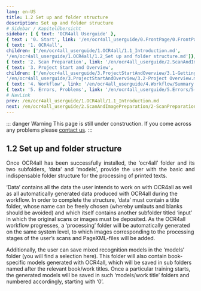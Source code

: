 ```yaml
---
lang: en-US
title: 1.2 Set up and folder structure
description: Set up and folder structure
# Sidebar / Kapitelübersicht
sidebar: [ { text: 'OCR4all Userguide' },
{ text : '0. Start', link: '/en/ocr4all_userguide/0.FrontPage/0.FrontPage.md' }, 
{ text: '1. OCR4all', 
children: ['/en/ocr4all_userguide/1.OCR4all/1.1_Introduction.md', 
'/en/ocr4all_userguide/1.OCR4all/1.2_Set up and folder structure.md']}, 
{ text: '2. Scan Preparation', link: '/en/ocr4all_userguide/2.ScanAndImagePreparation/2-ScanPreparation.md', }, 
{ text: '3. Project Start and Overview', 
children: ['/en/ocr4all_userguide/3.ProjectStartAndOverview/3.1-Getting started.md', 
'/en/ocr4all_userguide/3.ProjectStartAndOverview/3.2-Project Overview.md']}, 
{ text: '4. Workflow', link: '/en/ocr4all_userguide/4.Workflow/Summary.md', }, 
{ text: '5. Errors, Problems', link: '/en/ocr4all_userguide/5.Errors/5-Errors-Problems.md', }]
# NavLink
prev: /en/ocr4all_userguide/1.OCR4all/1.1_Introduction.md
next: /en/ocr4all_userguide/2.ScanAndImagePreparation/2-ScanPreparation.md
---
```

::: danger Warning
This page is still under construction.
If you come across any problems please [contact us](mailto:florian.langhanki@uni-wuerzburg.de).
:::
## 1.2	Set up and folder structure

<p style="text-align: justify">Once OCR4all has been successfully installed, the ‘ocr4all’ folder and its two subfolders, ‘data’ and ‘models’, provide the user with the basic and indispensable folder structure for the processing of printed texts.

‘Data’ contains all the data the user intends to work on with OCR4all as well as all automatically generated data produced with OCR4all during the workflow. In order to complete the structure, ‘data’ must contain a title folder, whose name can be freely chosen (whereby umlauts and blanks should be avoided) and which itself contains another subfolder titled ‘input’ in which the original scans or images must be deposited. As the OCR4all workflow progresses, a ‘processing’ folder will be automatically generated on the same system level, to which images corresponding to the processing stages of the user’s scans and PageXML-files will be added.

Additionally, the user can save mixed recognition models in the ‘models’ folder (you will find a selection here). This folder will also contain book-specific models generated with OCR4all, which will be saved in sub folders named after the relevant book/work titles. Once a particular training starts, the generated models will be saved in such ‘models/work title’ folders and numbered accordingly, starting with ‘0’.
</p>
